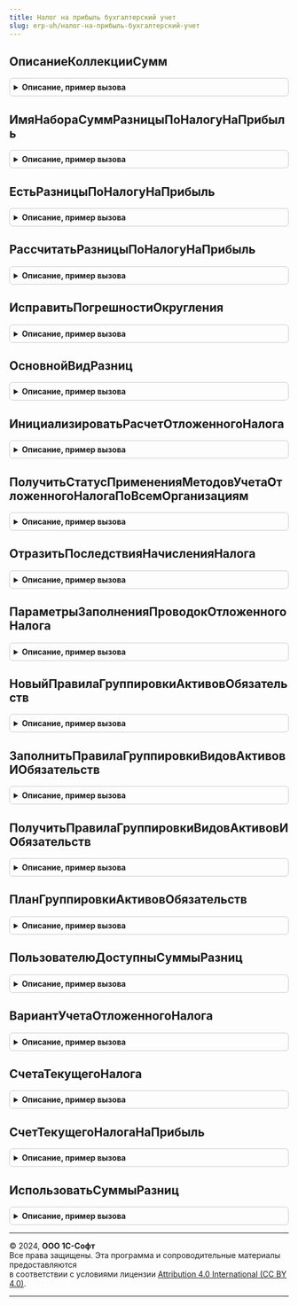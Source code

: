 ```yaml
---
title: Налог на прибыль бухгалтерский учет
slug: erp-uh/налог-на-прибыль-бухгалтерский-учет
---
```



## ОписаниеКоллекцииСумм
<details style="margin: 1em 0; padding: 0.5em; border: 1px solid #ccc; border-radius: 6px;">

<summary style="font-weight: bold; cursor: pointer;">Описание, пример вызова</summary>

```bsl

// Функция - Описание коллекции сумм
//
// Параметры:
//  ИспользуетсяНалоговыйУчет            - Булево -
//  ИспользуютсяРазницыПоНалогуНаПрибыль - Булево -
//  ИспользоватьУправленческийУчет       - Булево -
//
// Возвращаемое значение:
//  Структура - коллекция сумм
//
Функция ОписаниеКоллекцииСумм(ИспользуетсяНалоговыйУчет = Истина, ИспользуютсяРазницыПоНалогуНаПрибыль = Истина, ИспользоватьУправленческийУчет = Истина) Экспорт
```

Пример вызова
```bsl
Результат = НалогНаПрибыльБухгалтерскийУчет.ОписаниеКоллекцииСумм(ИспользуетсяНалоговыйУчет, ИспользуютсяРазницыПоНалогуНаПрибыль, ИспользоватьУправленческийУчет);
```
</details>

## ИмяНабораСуммРазницыПоНалогуНаПрибыль
<details style="margin: 1em 0; padding: 0.5em; border: 1px solid #ccc; border-radius: 6px;">

<summary style="font-weight: bold; cursor: pointer;">Описание, пример вызова</summary>

```bsl

Функция ИмяНабораСуммРазницыПоНалогуНаПрибыль() Экспорт
```

Пример вызова
```bsl
Результат = НалогНаПрибыльБухгалтерскийУчет.ИмяНабораСуммРазницыПоНалогуНаПрибыль() 
```
</details>

## ЕстьРазницыПоНалогуНаПрибыль
<details style="margin: 1em 0; padding: 0.5em; border: 1px solid #ccc; border-radius: 6px;">

<summary style="font-weight: bold; cursor: pointer;">Описание, пример вызова</summary>

```bsl

Функция ЕстьРазницыПоНалогуНаПрибыль(ОписаниеСумм) Экспорт
```

Пример вызова
```bsl
Результат = НалогНаПрибыльБухгалтерскийУчет.ЕстьРазницыПоНалогуНаПрибыль(ОписаниеСумм) 
```
</details>

## РассчитатьРазницыПоНалогуНаПрибыль
<details style="margin: 1em 0; padding: 0.5em; border: 1px solid #ccc; border-radius: 6px;">

<summary style="font-weight: bold; cursor: pointer;">Описание, пример вызова</summary>

```bsl

// Рассчитывает в коллекции Приемник разницы по налогу на прибыль, т.е. обеспечивает выполнение равенства БУ = НУ + ПР + ВР.
// При этом, если равенство не выполняется, то суммы ПР и ВР будут рассчитаны заново исходя из сумм БУ и НУ.
//
// Какие именно суммы в этом случае получатся (как разница между БУ и НУ распределится между ПР или ВР),
// зависит от данных Источника.
// Правила:
// 1. Разница в Приемнике, по возможности (по возможности, при соблюдении правила БУ = НУ + ПР + ВР в Источнике),
//    должна появиться там же, где была в Источнике.
//    Если в Источнике оба вида разниц не равны нулю и имеют одинаковый знак, то делим пропорционально.
// 2. Неосновную разницу ограничиваем с учетом знака: она может быть по модулю меньше, чем в Источнике, но не больше
//    (это может быть запрещено параметром функции)
// 3. В случае сомнений признаем разницу основного вида (по умолчанию - временную).
//
// Поскольку в соответствии с современной трактовкой ПБУ 18 основной вид разниц - временные,
// то использование постоянных разниц в качестве основного вида считаем оставленным для совместимости.
// Поэтому в таком режиме правила могут выполняться не в полном объеме, чтобы поведение соответствовало предыдущим версиям.
//
// Параметры:
//  Приемник     - Структура - см. КоллекцииСумм.НовыйКоллекцияСумм, модифицируемая коллекция сумм,
//                             должна содержать Сумма, СуммаНУ, СуммаПР, СуммаВР
//                             См. также ОписаниеКоллекцииСумм.
//  Источник     - Структура - см. КоллекцииСумм.НовыйКоллекцияСумм, коллекция, используемая как шаблон
//                             должна содержать Сумма, СуммаНУ, СуммаПР, СуммаВР
//                             См. также ОписаниеКоллекцииСумм.
//  ОписаниеСумм - Структура - см. КоллекцииСумм.НовыйОписаниеКоллекцииСумм. Описание коллекций Приемник и Источник
//  ОграничиватьСуммуРазницыНеосновногоВида - Булево - Ложь,
//                          если не требуется ограничивать сумму неосновной разницы с учетом знака
//                          (т.е. допускается относить, например, на постоянные разницы отрицательную сумму,
//                          при условии, если в Источнике постоянные разницы положительны).
//  ОсновнойВидРазниц - ПеречислениеСсылка.ВидыРазницПБУ18 - вид разниц,
//                           к которым разница между БУ и НУ относится по умолчанию
//                           (т.е. если это нельзя однозначно определить из Источника).
//                    - Неопределено - по умолчанию разницы относятся к временным
//
Процедура РассчитатьРазницыПоНалогуНаПрибыль(Приемник, Источник, ОписаниеСумм, ОграничиватьСуммуРазницыНеосновногоВида = Истина, ОсновнойВидРазниц = Неопределено) Экспорт
```

Пример вызова
```bsl
НалогНаПрибыльБухгалтерскийУчет.РассчитатьРазницыПоНалогуНаПрибыль(Приемник, Источник, ОписаниеСумм, ОграничиватьСуммуРазницыНеосновногоВида, ОсновнойВидРазниц);
```
</details>

## ИсправитьПогрешностиОкругления
<details style="margin: 1em 0; padding: 0.5em; border: 1px solid #ccc; border-radius: 6px;">

<summary style="font-weight: bold; cursor: pointer;">Описание, пример вызова</summary>

```bsl

Процедура ИсправитьПогрешностиОкругления(Доли, ИсходныеСуммы, ОписаниеСумм, Числитель, Знаменатель, ОсновнойВидРазниц = Неопределено) Экспорт
```

Пример вызова
```bsl
НалогНаПрибыльБухгалтерскийУчет.ИсправитьПогрешностиОкругления(Доли, ИсходныеСуммы, ОписаниеСумм, Числитель, Знаменатель, ОсновнойВидРазниц);
```
</details>

## ОсновнойВидРазниц
<details style="margin: 1em 0; padding: 0.5em; border: 1px solid #ccc; border-radius: 6px;">

<summary style="font-weight: bold; cursor: pointer;">Описание, пример вызова</summary>

```bsl

Функция ОсновнойВидРазниц(Период, Организация) Экспорт
```

Пример вызова
```bsl
Результат = НалогНаПрибыльБухгалтерскийУчет.ОсновнойВидРазниц(Период, Организация) 
```
</details>

## ИнициализироватьРасчетОтложенногоНалога
<details style="margin: 1em 0; padding: 0.5em; border: 1px solid #ccc; border-radius: 6px;">

<summary style="font-weight: bold; cursor: pointer;">Описание, пример вызова</summary>

```bsl

// Инициализируется расчет отложенного налога в переходном режиме
//
// Параметры:
//  Движения      - КоллекцияДвижений            - движения документа "РегламентнаяОперация"
//  ПериодРасчета - Дата                         - дата расчета отложенного налога
//  Организация   - СправочникСсылка.Организации - организация, по которой производится расчет
//
Процедура ИнициализироватьРасчетОтложенногоНалога(Движения, ПериодРасчета, Организация) Экспорт
```

Пример вызова
```bsl
НалогНаПрибыльБухгалтерскийУчет.ИнициализироватьРасчетОтложенногоНалога(Движения, ПериодРасчета, Организация) 
```
</details>

## ПолучитьСтатусПримененияМетодовУчетаОтложенногоНалогаПоВсемОрганизациям
<details style="margin: 1em 0; padding: 0.5em; border: 1px solid #ccc; border-radius: 6px;">

<summary style="font-weight: bold; cursor: pointer;">Описание, пример вызова</summary>

```bsl

// Получает актуальный статус применения методов учета отложенного налога по всем организациям
// Если хотя бы в одной из организаций применяется один из методов,
// то свойству будет присвоено значение "Истина".
//
// Возвращаемое значение:
//  Структура -
//
Функция ПолучитьСтатусПримененияМетодовУчетаОтложенногоНалогаПоВсемОрганизациям() Экспорт
```

Пример вызова
```bsl
Результат = НалогНаПрибыльБухгалтерскийУчет.ПолучитьСтатусПримененияМетодовУчетаОтложенногоНалогаПоВсемОрганизациям() 
```
</details>

## ОтразитьПоследствияНачисленияНалога
<details style="margin: 1em 0; padding: 0.5em; border: 1px solid #ccc; border-radius: 6px;">

<summary style="font-weight: bold; cursor: pointer;">Описание, пример вызова</summary>

```bsl

// Формирует регистры по начислению отложенного налога
//
// Параметры:
//  Движения     - КоллекцияДвижений - движения документа "РегламентнаяОперация"
//  Период       - Дата - дата документа регламентной операции
//  Организация  - СправочникСсылка.Организации - организация
//  Ссылка       - ДокументСсылка.РегламентнаяОперация - ссылка регл. операцию
//
Процедура ОтразитьПоследствияНачисленияНалога(Движения, Период, Организация, Ссылка, КоличествоОбрабатываемыхДанных) Экспорт
```

Пример вызова
```bsl
НалогНаПрибыльБухгалтерскийУчет.ОтразитьПоследствияНачисленияНалога(Движения, Период, Организация, Ссылка, КоличествоОбрабатываемыхДанных) 
```
</details>

## ПараметрыЗаполненияПроводокОтложенногоНалога
<details style="margin: 1em 0; padding: 0.5em; border: 1px solid #ccc; border-radius: 6px;">

<summary style="font-weight: bold; cursor: pointer;">Описание, пример вызова</summary>

```bsl

// Функция-конструктор параметров процедуры НалогНаПрибыльБухгалтерскийУчет.ДобавитьПроводкуОтложенныйНалог
//
// Возвращаемое значение:
//  Cтруктура:
//        * Проводки - ТаблицаЗначений -
//        * ВариантНалогообложенияПрибыли - СправочникСсылка.ВариантыНалогообложенияПрибыли -
//        * Сумма - Число -
//        * Содержание - Строка -
//        * ВидДвижения - ВидДвиженияБухгалтерии -
//        * Счет - ПланСчетовСсылка.Хозрасчетный -
//        * ВидАктивовИОбязательств - ПеречислениеСсылка.ВидыАктивовИОбязательств -
//        * КорСчет - ПланСчетовСсылка.Хозрасчетный -
//        * КонтекстРасчета - Структура -
//
Функция ПараметрыЗаполненияПроводокОтложенногоНалога() Экспорт
```

Пример вызова
```bsl
Результат = НалогНаПрибыльБухгалтерскийУчет.ПараметрыЗаполненияПроводокОтложенногоНалога());
```
</details>

## НовыйПравилаГруппировкиАктивовОбязательств
<details style="margin: 1em 0; padding: 0.5em; border: 1px solid #ccc; border-radius: 6px;">

<summary style="font-weight: bold; cursor: pointer;">Описание, пример вызова</summary>

```bsl

// Конструктор правил группировки активов обязательств
//
// Возвращаемое значение:
//  ТаблицаЗначений - каркас таблицы правил группировки:
//   * ОсновнойСчет - ПланСчетовСсылка.Хозрасчетный -
//   * ВидАктивовОбязательств - ПеречислениеСсылка.ВидыАктивовИОбязательств -
//   * ДополнительныеСчета - Массив Из ПланСчетовСсылка.Хозрасчетный -
//   * ИсключенныеСубконто - Массив Из ПланВидовХарактеристикСсылка.ВидыСубконтоХозрасчетные -
//
Функция НовыйПравилаГруппировкиАктивовОбязательств() Экспорт
```

Пример вызова
```bsl
Результат = НалогНаПрибыльБухгалтерскийУчет.НовыйПравилаГруппировкиАктивовОбязательств() 
```
</details>

## ЗаполнитьПравилаГруппировкиВидовАктивовИОбязательств
<details style="margin: 1em 0; padding: 0.5em; border: 1px solid #ccc; border-radius: 6px;">

<summary style="font-weight: bold; cursor: pointer;">Описание, пример вызова</summary>

```bsl

// Заполняет правила группировки видов активов и обязательств
//
// Параметры:
//  Правила - см. НовыйПравилаГруппировкиАктивовОбязательств
//
Процедура ЗаполнитьПравилаГруппировкиВидовАктивовИОбязательств(Правила) Экспорт
```

Пример вызова
```bsl
НалогНаПрибыльБухгалтерскийУчет.ЗаполнитьПравилаГруппировкиВидовАктивовИОбязательств(Правила) 
```
</details>

## ПолучитьПравилаГруппировкиВидовАктивовИОбязательств
<details style="margin: 1em 0; padding: 0.5em; border: 1px solid #ccc; border-radius: 6px;">

<summary style="font-weight: bold; cursor: pointer;">Описание, пример вызова</summary>

```bsl

// Заполняет правила группировки видов активов и обязательств по данным справочника
//
// Параметры:
//  Правила - см. НовыйПравилаГруппировкиАктивовОбязательств
//
Процедура ПолучитьПравилаГруппировкиВидовАктивовИОбязательств(Правила) Экспорт
```

Пример вызова
```bsl
НалогНаПрибыльБухгалтерскийУчет.ПолучитьПравилаГруппировкиВидовАктивовИОбязательств(Правила) 
```
</details>

## ПланГруппировкиАктивовОбязательств
<details style="margin: 1em 0; padding: 0.5em; border: 1px solid #ccc; border-radius: 6px;">

<summary style="font-weight: bold; cursor: pointer;">Описание, пример вызова</summary>

```bsl

// Преобразовывает правила группировки в план запроса к регистру бухгалтерии
//
// Параметры:
//  ПравилаГруппировки - см. НовыйПравилаГруппировкиАктивовОбязательств
//
// Возвращаемое значение:
//  ТаблицаЗначений -  План группировки активов обязательств:
// * Счет - ПланСчетовСсылка.Хозрасчетный -
// * СчетГруппировки - ПланСчетовСсылка.Хозрасчетный -
// * ВидАктивовОбязательств - ПеречислениеСсылка.ВидыАктивовИОбязательств -
// * ПозицияСубконто1 - Число -
// * ПозицияСубконто2 - Число -
// * ПозицияСубконто3 - Число -
// * НомерВариантаИсключения - Число -
// * ВыбиратьТолькоРазницы - Булево -
// * ПозицияСубконтоВариантНалогообложения - Число -
//
Функция ПланГруппировкиАктивовОбязательств(ПравилаГруппировки) Экспорт
```

Пример вызова
```bsl
Результат = НалогНаПрибыльБухгалтерскийУчет.ПланГруппировкиАктивовОбязательств(ПравилаГруппировки) 
```
</details>

## ПользователюДоступныСуммыРазниц
<details style="margin: 1em 0; padding: 0.5em; border: 1px solid #ccc; border-radius: 6px;">

<summary style="font-weight: bold; cursor: pointer;">Описание, пример вызова</summary>

```bsl

// Определяет в целом для сеанса работы, может ли потребоваться рассчитывать,
// заполнять и отображать пользователю суммы разниц в проводках.
//
// Обращение к функции следует выполнять через кеш повтоно используемых значений.
// см. БухгалтерскийУчетВызовСервераПовтИсп.ПользователюДоступныСуммыПостоянныхВременныхРазниц
//
// Возвращаемое значение:
//  Булево - Истина, если может потребоваться использовать суммы разниц в проводках.
//
Функция ПользователюДоступныСуммыРазниц() Экспорт
```

Пример вызова
```bsl
Результат = НалогНаПрибыльБухгалтерскийУчет.ПользователюДоступныСуммыРазниц() 
```
</details>

## ВариантУчетаОтложенногоНалога
<details style="margin: 1em 0; padding: 0.5em; border: 1px solid #ccc; border-radius: 6px;">

<summary style="font-weight: bold; cursor: pointer;">Описание, пример вызова</summary>

```bsl

// Возвращает применяемый вариант учета отложенного налога по организации на дату
//
// Параметры:
//  Период		 - Дата - Дата, на которую требуется определение
//  Организация	 - СправочникСсылка.Организации - Организация, по которой требуется определение
//
// Возвращаемое значение:
//  ПеречислениеСсылка.ВариантыУчетаОтложенногоНалога -
//
Функция ВариантУчетаОтложенногоНалога(Период, Организация) Экспорт
```

Пример вызова
```bsl
Результат = НалогНаПрибыльБухгалтерскийУчет.ВариантУчетаОтложенногоНалога(Период, Организация) 
```
</details>

## СчетаТекущегоНалога
<details style="margin: 1em 0; padding: 0.5em; border: 1px solid #ccc; border-radius: 6px;">

<summary style="font-weight: bold; cursor: pointer;">Описание, пример вызова</summary>

```bsl

// Определяет перечень счетов, в корреспонденции с которыми отражается начисление налога на прибыль
// в вариантах, когда ПБУ 18 применяется.
//
// Возвращаемое значение:
//  Массив - содержит ПланСчетовСсылка.Хозрасчетный
//
Функция СчетаТекущегоНалога() Экспорт
```

Пример вызова
```bsl
Результат = НалогНаПрибыльБухгалтерскийУчет.СчетаТекущегоНалога() 
```
</details>

## СчетТекущегоНалогаНаПрибыль
<details style="margin: 1em 0; padding: 0.5em; border: 1px solid #ccc; border-radius: 6px;">

<summary style="font-weight: bold; cursor: pointer;">Описание, пример вызова</summary>

```bsl

// Функция - Счет текущего налога на прибыль
//
// Параметры:
//  ВариантУчета - ПеречислениеСсылка.ВариантыУчетаОтложенногоНалога - вариант учета отложенного налога
//
// Возвращаемое значение:
//  ПланСчетовСсылка.Хозрасчетный - счет учета текущего налога на прибыль
//
Функция СчетТекущегоНалогаНаПрибыль(ВариантУчета) Экспорт
```

Пример вызова
```bsl
Результат = НалогНаПрибыльБухгалтерскийУчет.СчетТекущегоНалогаНаПрибыль(ВариантУчета) 
```
</details>

## ИспользоватьСуммыРазниц
<details style="margin: 1em 0; padding: 0.5em; border: 1px solid #ccc; border-radius: 6px;">

<summary style="font-weight: bold; cursor: pointer;">Описание, пример вызова</summary>

```bsl

// Определяет, нужно ли рассчитывать, заполнять и отображать пользователю суммы разниц в проводках.
//
// Параметры:
//  Организация - СправочникСсылка.Организации -
//  Период      - Дата -
//
// Возвращаемое значение:
//  Булево - Истина, если нужно использовать суммы разниц в проводках.
//
Функция ИспользоватьСуммыРазниц(Организация, Период) Экспорт
```

Пример вызова
```bsl
Результат = НалогНаПрибыльБухгалтерскийУчет.ИспользоватьСуммыРазниц(Организация, Период) 
```
</details>

---

© 2024, **ООО 1С-Софт**  
Все права защищены. Эта программа и сопроводительные материалы предоставляются  
в соответствии с условиями лицензии [Attribution 4.0 International (CC BY 4.0)](https://creativecommons.org/licenses/by/4.0/legalcode).

---
